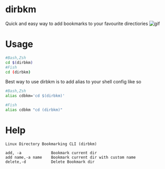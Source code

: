 # dirbkm
Quick and easy way to add bookmarks to your favourite directiories
![gif](https://s5.gifyu.com/images/bkm.gif)

# Usage
```sh
#Bash,Zsh
cd $(dirbkm)
#Fish
cd (dirbkm)
```
Best way to use dirbkm is to add alias to your shell config like so
```sh
#Bash,Zsh
alias cdbkm='cd $(dirbkm)'

#Fish
alias cdbkm "cd (dirbkm)"
```

# Help
```
Linux Directory Bookmarking CLI (dirbkm)

add, -a             Bookmark current dir
add name,-a name    Bookmark current dir with custom name
delete,-d           Delete Bookmark dir
```
